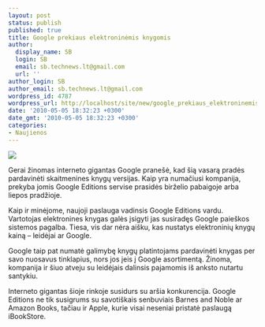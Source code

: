 ```yaml
---
layout: post
status: publish
published: true
title: Google prekiaus elektroninėmis knygomis
author:
  display_name: SB
  login: SB
  email: sb.technews.lt@gmail.com
  url: ''
author_login: SB
author_email: sb.technews.lt@gmail.com
wordpress_id: 4787
wordpress_url: http://localhost/site/new/google_prekiaus_elektroninemis_knygomis/
date: '2010-05-05 18:32:23 +0300'
date_gmt: '2010-05-05 18:32:23 +0300'
categories:
- Naujienos
---
```

<div class="imgright"><img src="http://t3.gstatic.com/images?q=tbn:4sqTuvD0LRmtnM:http://www.issnaf.org/web/images/stories/Others/google-book-search.jpg"  /></div>
<p>Gerai žinomas interneto gigantas Google pranešė, kad šią vasarą pradės pardavinėti skaitmenines knygų versijas. Kaip yra numačiusi kompanija, prekyba jomis Google Editions servise prasidės birželio pabaigoje arba liepos pradžioje.</p>
<p>Kaip ir minėjome, naujoji paslauga vadinsis Google Editions vardu. Vartotojas elektronines knygas galės įsigyti jas susiradęs Google paieškos sistemos pagalba. Tiesa, vis dar nėra aišku, kas nustatys elektroninių knygų kainą – leidėjai ar Google.</p>
<p>Google taip pat numatė galimybę knygų platintojams pardavinėti knygas per savo nuosavus tinklapius, nors jos įeis į Google asortimentą. Žinoma, kompanija ir šiuo atveju su leidėjais dalinsis pajamomis iš anksto nutartu santykiu.</p>
<p>Interneto gigantas šioje rinkoje susidurs su aršia konkurencija. Google Editions ne tik susigrums su savotiškais senbuviais Barnes and Noble ar Amazon Books, tačiau ir Apple, kurie visai neseniai pristatė paslaugą iBookStore.<br /></p>
